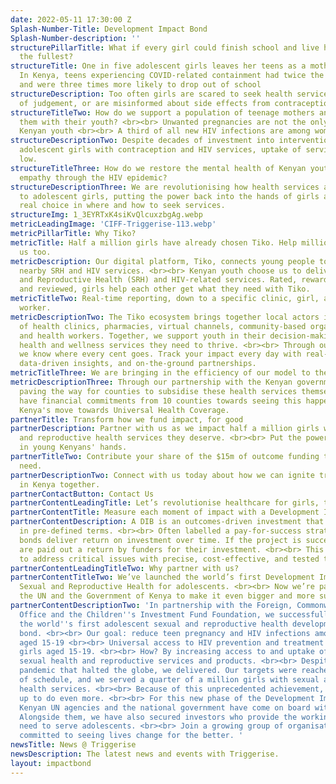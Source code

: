 ```yaml
---
date: 2022-05-11 17:30:00 Z
Splash-Number-Title: Development Impact Bond
Splash-Number-description: ''
structurePillarTitle: What if every girl could finish school and live her life to
  the fullest?
structureTitle: One in five adolescent girls leaves her teens as a mother. <br><br>
  In Kenya, teens experiencing COVID-related containment had twice the risk of pregnancy,
  and were three times more likely to drop out of school
structureDescription: Too often girls are scared to seek health services for fear
  of judgement, or are misinformed about side effects from contraception and HIV treatment.
structureTitleTwo: How do we support a population of teenage mothers and reconnect
  them with their youth? <br><br> Unwanted pregnancies are not the only concerns for
  Kenyan youth <br><br> A third of all new HIV infections are among women aged 15-24
structureDescriptionTwo: Despite decades of investment into interventions to reach
  adolescent girls with contraception and HIV services, uptake of services remains
  low.
structureTitleThree: How do we restore the mental health of Kenyan youth and cultivate
  empathy through the HIV epidemic?
structureDescriptionThree: We are revolutionising how health services are being delivered
  to adolescent girls, putting the power back into the hands of girls and giving them
  real choice in where and how to seek services.
structureImg: 1_3EYRTxK4siKvQlcuxzbgAg.webp
metricLeadingImage: 'CIFF-Triggerise-113.webp'
metricPillarTitle: Why Tiko?
metricTitle: Half a million girls have already chosen Tiko. Help millions more choose
  us too.
metricDescription: Our digital platform, Tiko, connects young people to stigma-free,
  nearby SRH and HIV services. <br><br> Kenyan youth choose us to deliver their Sexual
  and Reproductive Health (SRH) and HIV-related services. Rated, rewarded, reminded,
  and reviewed, girls help each other get what they need with Tiko.
metricTitleTwo: Real-time reporting, down to a specific clinic, girl, and community
  worker.
metricDescriptionTwo: The Tiko ecosystem brings together local actors including networks
  of health clinics, pharmacies, virtual channels, community-based organisations,
  and health workers. Together, we support youth in their decision-making for the
  health and wellness services they need to thrive. <br><br> Through our digital platform,
  we know where every cent goes. Track your impact every day with real-time reports,
  data-driven insights, and on-the-ground partnerships.
metricTitleThree: We are bringing in the efficiency of our model to the public sector
metricDescriptionThree: Through our partnership with the Kenyan government, we are
  paving the way for counties to subsidise these health services themselves. We already
  have financial commitments from 10 counties towards seeing this happen in line with
  Kenya's move towards Universal Health Coverage.
partnerTitle: Transform how we fund impact, for good
partnerDescription: Partner with us as we impact half a million girls with the sexual
  and reproductive health services they deserve. <br><br> Put the power of choice
  in young Kenyans' hands.
partnerTitleTwo: Contribute your share of the $15m of outcome funding that we still
  need.
partnerDescriptionTwo: Connect with us today about how we can ignite transformation
  in Kenya together.
partnerContactButton: Contact Us
partnerContentLeadingTitle: Let’s revolutionise healthcare for girls, together.
partnerContentTitle: Measure each moment of impact with a Development Impact Bond
partnerContentDescription: A DIB is an outcomes-driven investment that measures impact
  in pre-defined terms. <br><br> Often labelled a pay-for-success strategy, impact
  bonds deliver return on investment over time. If the project is successful, investors
  are paid out a return by funders for their investment. <br><br> This is our opportunity
  to address critical issues with precise, cost-effective, and tested tools.
partnerContentLeadingTitleTwo: Why partner with us?
partnerContentTitleTwo: We’ve launched the world’s first Development Impact Bond in
  Sexual and Reproductive Health for adolescents. <br><br> Now we’re partnering with
  the UN and the Government of Kenya to make it even bigger and more sustainable.
partnerContentDescriptionTwo: 'In partnership with the Foreign, Commonwealth, & Development
  Office and the Children''s Investment Fund Foundation, we successfully implemented
  the world''s first adolescent sexual and reproductive health development impact
  bond. <br><br> Our goal: reduce teen pregnancy and HIV infections among Kenyan girls
  aged 15-19 <br><br> Universal access to HIV prevention and treatment for Kenyan
  girls aged 15-19. <br><br> How? By increasing access to and uptake of quality, girl-rated,
  sexual health and reproductive services and products. <br><br> Despite the Covid-19
  pandemic that halted the globe, we delivered. Our targets were reached months ahead
  of schedule, and we served a quarter of a million girls with sexual and reproductive
  health services. <br><br> Because of this unprecedented achievement, we''re gearing
  up to do even more. <br><br> For this new phase of the Development Impact Bond,
  Kenyan UN agencies and the national government have come on board with us. <br><br>
  Alongside them, we have also secured investors who provide the working capital we
  need to serve adolescents. <br><br> Join a growing group of organisations who are
  committed to seeing lives change for the better. '
newsTitle: News @ Triggerise
newsDescription: The latest news and events with Triggerise.
layout: impactbond
---
```


